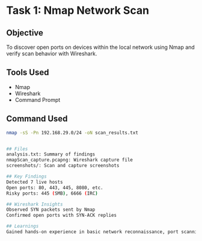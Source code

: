 # Task 1: Nmap Network Scan

## Objective
To discover open ports on devices within the local network using Nmap and verify scan behavior with Wireshark.

## Tools Used
- Nmap
- Wireshark
- Command Prompt

## Command Used
```bash
nmap -sS -Pn 192.168.29.0/24 -oN scan_results.txt


## Files
analysis.txt: Summary of findings
nmapScan_capture.pcapng: Wireshark capture file
screenshots/: Scan and capture screenshots

## Key Findings
Detected 7 live hosts
Open ports: 80, 443, 445, 8080, etc.
Risky ports: 445 (SMB), 6666 (IRC)

## Wireshark Insights
Observed SYN packets sent by Nmap
Confirmed open ports with SYN-ACK replies

## Learnings
Gained hands-on experience in basic network reconnaissance, port scanning, and packet-level inspection using professional tools.
